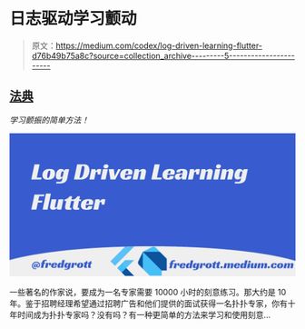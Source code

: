 # 日志驱动学习颤动

> 原文：<https://medium.com/codex/log-driven-learning-flutter-d76b49b75a8c?source=collection_archive---------5----------------------->

## [法典](http://medium.com/codex)

*学习颤振的简单方法！*

![](img/7aea28334b8dad08ccc1543d5bdaec39.png)

一些著名的作家说，要成为一名专家需要 10000 小时的刻意练习。那大约是 10 年。鉴于招聘经理希望通过招聘广告和他们提供的面试获得一名扑扑专家，你有十年时间成为扑扑专家吗？没有吗？有一种更简单的方法来学习和使用刻意…